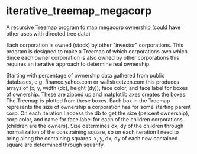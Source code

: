# iterative_treemap_megacorp
A recursive Treemap program to map megacorp ownership (could have other uses with directed tree data)

Each corporation is owned (stock) by other "investor" corporations.
This program is designed to make a Treemap of which corporations own which.
Since each owner corporation is also owned by other corporations
this requires an iterative approach to determine real ownership.

Starting with percentage of ownership data gathered from public databases, e.g.
finance.yahoo.com or wallstreetzen.com this produces arrays of (x, y, width (dx), 
height (dy)), face color, and face label for boxes of ownership. These are zipped
up and matplotlib.axes creates the boxes. The Treemap is plotted from these boxes.
Each box in the Treemap represents the size of ownership a corporation has for 
some starting parent corp.
On each iteration I access the db to get the size (percent ownership),
corp color, and name for face label for each of the children corporations 
(children are the owners).
Size determines dx, dy of the children through normalization of the constraining 
square, so on each iteration I need to bring along the containing squares.
x, y, dx, dy of each new contained square are determined through squarify.
